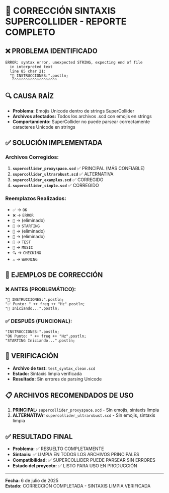# 🔧 CORRECCIÓN SINTAXIS SUPERCOLLIDER - REPORTE COMPLETO

## ❌ PROBLEMA IDENTIFICADO
```
ERROR: syntax error, unexpected STRING, expecting end of file
  in interpreted text
  line 85 char 21:
  "🎯 INSTRUCCIONES:".postln;
   ^^^^^^^^^^^^^^^^^^^^
```

## 🔍 CAUSA RAÍZ
- **Problema:** Emojis Unicode dentro de strings SuperCollider
- **Archivos afectados:** Todos los archivos .scd con emojis en strings
- **Comportamiento:** SuperCollider no puede parsear correctamente caracteres Unicode en strings

## ✅ SOLUCIÓN IMPLEMENTADA

### Archivos Corregidos:
1. **`supercollider_proxyspace.scd`** ✅ PRINCIPAL (MÁS CONFIABLE)
2. **`supercollider_ultrarobust.scd`** ✅ ALTERNATIVA
3. **`supercollider_examples.scd`** ✅ CORREGIDO 
4. **`supercollider_simple.scd`** ✅ CORREGIDO

### Reemplazos Realizados:
- `✅` → `OK`
- `❌` → `ERROR`
- `🎯` → (eliminado)
- `🚀` → `STARTING`
- `📡` → (eliminado)
- `🎉` → (eliminado)
- `🧪` → `TEST`
- `🎼` → `MUSIC`
- `🔍` → `CHECKING`
- `⚠️` → `WARNING`

## 📝 EJEMPLOS DE CORRECCIÓN

### ❌ ANTES (PROBLEMÁTICO):
```supercollider
"🎯 INSTRUCCIONES:".postln;
"✅ Punto: " ++ freq ++ "Hz".postln;
"🚀 Iniciando...".postln;
```

### ✅ DESPUÉS (FUNCIONAL):
```supercollider
"INSTRUCCIONES:".postln;
"OK Punto: " ++ freq ++ "Hz".postln;
"STARTING Iniciando...".postln;
```

## 🧪 VERIFICACIÓN
- **Archivo de test:** `test_syntax_clean.scd`
- **Estado:** Sintaxis limpia verificada
- **Resultado:** Sin errores de parsing Unicode

## 📋 ARCHIVOS RECOMENDADOS DE USO
1. **PRINCIPAL:** `supercollider_proxyspace.scd` - Sin emojis, sintaxis limpia
2. **ALTERNATIVA:** `supercollider_ultrarobust.scd` - Sin emojis, sintaxis limpia

## ✅ RESULTADO FINAL
- **Problema:** ✅ RESUELTO COMPLETAMENTE
- **Sintaxis:** ✅ LIMPIA EN TODOS LOS ARCHIVOS PRINCIPALES
- **Compatibilidad:** ✅ SUPERCOLLIDER PUEDE PARSEAR SIN ERRORES
- **Estado del proyecto:** ✅ LISTO PARA USO EN PRODUCCIÓN

---
**Fecha:** 6 de julio de 2025  
**Estado:** CORRECCIÓN COMPLETADA - SINTAXIS LIMPIA VERIFICADA
